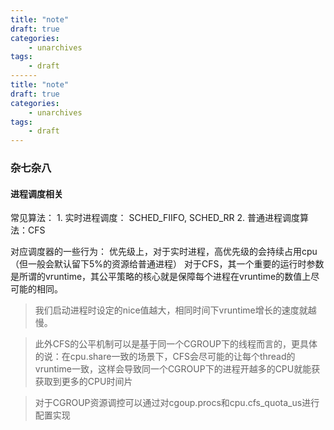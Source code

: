 ```yaml
---
title: "note"
draft: true
categories:
    - unarchives
tags:
    - draft
------
title: "note"
draft: true
categories:
    - unarchives
tags:
    - draft
---
```


### 杂七杂八

#### 进程调度相关
常见算法：
    1. 实时进程调度： SCHED_FIIFO, SCHED_RR
    2. 普通进程调度算法：CFS

对应调度器的一些行为：
    优先级上，对于实时进程，高优先级的会持续占用cpu（但一般会默认留下5%的资源给普通进程）
    对于CFS，其一个重要的运行时参数是所谓的vruntime，其公平策略的核心就是保障每个进程在vruntime的数值上尽可能的相同。
    
>我们启动进程时设定的nice值越大，相同时间下vruntime增长的速度就越慢。
    
> 此外CFS的公平机制可以是基于同一个CGROUP下的线程而言的，更具体的说：在cpu.share一致的场景下，CFS会尽可能的让每个thread的vruntime一致，这样会导致同一个CGROUP下的进程开越多的CPU就能获获取到更多的CPU时间片

> 对于CGROUP资源调控可以通过对cgoup.procs和cpu.cfs_quota_us进行配置实现